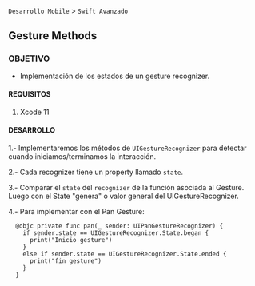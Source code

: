 
`Desarrollo Mobile` > `Swift Avanzado`

## Gesture Methods

### OBJETIVO

- Implementación de los estados de un gesture recognizer.

#### REQUISITOS

1. Xcode 11

#### DESARROLLO

1.- Implementaremos los métodos de `UIGestureRecognizer` para detectar cuando iniciamos/terminamos la interacción.

2.- Cada recognizer tiene un property llamado `state`.

3.- Comparar el `state` del `recognizer` de la función asociada al Gesture. Luego con el State "genera" o valor general del UIGestureRecognizer.

4.- Para implementar con el Pan Gesture:

```
  @objc private func pan(_ sender: UIPanGestureRecognizer) {
    if sender.state == UIGestureRecognizer.State.began {
      print("Inicio gesture")
    }
    else if sender.state == UIGestureRecognizer.State.ended {
      print("fin gesture")
    }
  }
```

